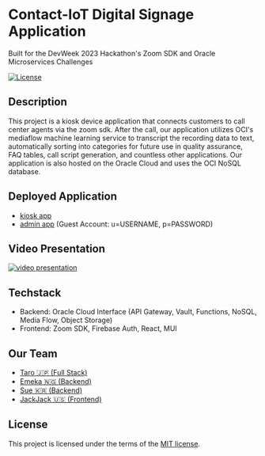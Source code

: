 # Contact-IoT Digital Signage Application

Built for the DevWeek 2023 Hackathon's Zoom SDK and Oracle Microservices Challenges

[![License](https://img.shields.io/badge/License-MIT-blue.svg)](https://opensource.org/licenses/MIT)

## Description

This project is a kiosk device application that connects customers to call center agents via the zoom sdk. After the call, our application utilizes OCI's mediaflow  machine learning service to transcript the recording data to text, automatically sorting into categories for future use in quality assurance, FAQ tables, call script generation, and countless other applications. Our application is also hosted on the Oracle Cloud and uses the OCI NoSQL database.

## Deployed Application

- [kiosk app](https://app.com/)
- [admin app](https://app.com/) (Guest Account: u=USERNAME, p=PASSWORD)

## Video Presentation

[![video presentation](https://user-images.githubusercontent.com/102705118/219301158-5e00c374-8e02-4fb2-83e3-e30716498824.png)
](https://www.youtube.com/watch?v=XbxoET3iyCc)

## Techstack

- Backend: Oracle Cloud Interface (API Gateway, Vault, Functions, NoSQL, Media Flow, Object Storage)
- Frontend: Zoom SDK, Firebase Auth, React, MUI

## Our Team

- [Taro 🇯🇵 (Full Stack)](https://github.com/taro-ishihara)
- [Emeka 🇳🇬 (Backend)](https://github.com/author2)
- [Sue 🇰🇷 (Backend)](https://github.com/author2)
- [JackJack 🇺🇸 (Frontend)](https://github.com/JackYouk)

## License

This project is licensed under the terms of the [MIT license](https://opensource.org/licenses/MIT).
